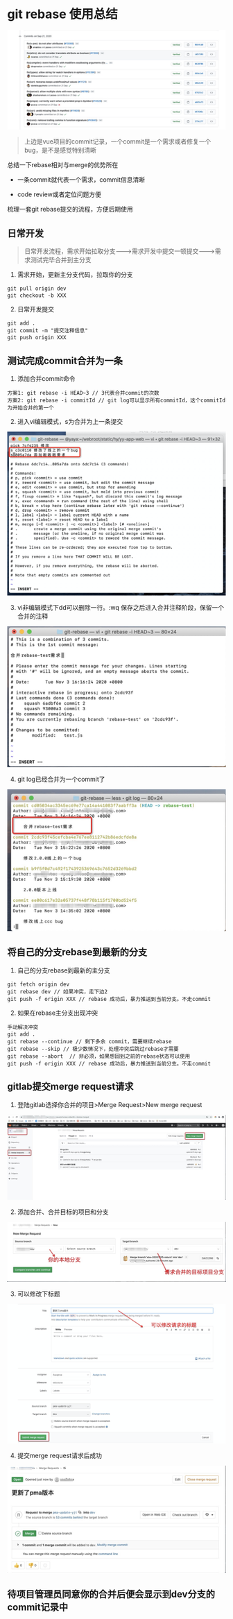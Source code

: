 # git rebase 使用总结

![avatar](FF0AB79E-4581-4CBD-9F19-8EE053D9E4F2.png)

> 上边是vue项目的commit记录，一个commit是一个需求或者修复一个bug，是不是感觉特别清晰

总结一下rebase相对与merge的优势所在

* 一条commit就代表一个需求，commit信息清晰

* code review或者定位问题方便

梳理一套git rebase提交的流程，方便后期使用


## 日常开发

> 日常开发流程，需求开始拉取分支--->需求开发中提交一顿提交--->需求测试完毕合并到主分支

1. 需求开始，更新主分支代码，拉取你的分支

```
git pull origin dev
git checkout -b XXX
```

2. 日常开发提交

```
git add .
git commit -m "提交注释信息"
git push origin XXX
```


## 测试完成commit合并为一条

1. 添加合并commit命令

```
方案1: git rebase -i HEAD~3 // 3代表合并commit的次数
方案2: git rebase -i commitId // git log可以显示所有commitId，这个commitId为开始合并的第一个
```

2. 进入vi编辑模式，s为合并为上一条提交

![avatar](image2020-11-4_19-49-0.png)

3. vi非编辑模式下dd可以删除一行。:wq 保存之后进入合并注释阶段，保留一个合并的注释

![avatar](image2020-11-3_16-26-41.png)

4. git log已经合并为一个commit了

![avatar](18196AA6-6700-427C-8016-CD0E826C6C9C.png)


## 将自己的分支rebase到最新的分支

1. 自己的分支rebase到最新的主分支

```
git fetch origin dev
git rebase dev // 如果冲突，走下边2
git push -f origin XXX // rebase 成功后，暴力推送到当前分支。不走commit
```

2. 如果在rebase主分支出现冲突

```
手动解决冲突
git add .
git rebase --continue // 剩下多余 commit，需要继续rebase
git rebase --skip // 极少数情况下，处理冲突后跳过rebase才需要
git rebase --abort  // 非必须，如果想回到之前的rebase状态可以使用
git push -f origin XXX // rebase 成功后，暴力推送到当前分支。不走commit
```


## gitlab提交merge request请求

1. 登陆gitlab选择你合并的项目>Merge Request>New merge request

![avatar](B81F2808-3796-41D5-82FF-991FFD2D4FCE.png)

2. 添加合并、合并目标的项目和分支

![avatar](907363FB-9FD2-43A8-9663-71D90A540B7A.png)

3. 可以修改下标题

![avatar](image2020-11-5_11-48-57.png)

4. 提交merge request请求后成功

![avatar](559FB3E3-20D2-4B58-8C36-B415942F1A9B.png)


## 待项目管理员同意你的合并后便会显示到dev分支的commit记录中
